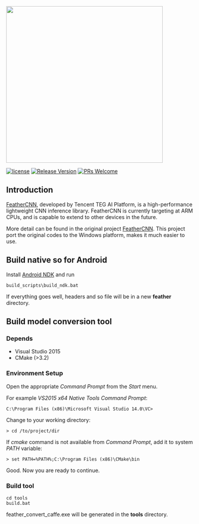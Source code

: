 <img width="420"  src="https://github.com/Tencent/FeatherCNN/wiki/Images/logo.png"/>

[![license](http://img.shields.io/badge/license-BSD3-blue.svg?style=flat)](https://github.com/Tencent/FeatherCNN/blob/master/LICENSE)
[![Release Version](https://img.shields.io/badge/release-0.1.0-red.svg)](https://github.com/Tencent/FeatherCNN/releases)
[![PRs Welcome](https://img.shields.io/badge/PRs-welcome-brightgreen.svg)](https://github.com/Tencent/FeatherCNN/pulls)

## Introduction

[FeatherCNN](https://github.com/Tencent/FeatherCNN), developed by Tencent TEG AI Platform, is a high-performance lightweight CNN inference library. FeatherCNN is currently targeting at ARM CPUs, and is capable to extend to other devices in the future.

More detail can be found in the original project  [FeatherCNN](https://github.com/Tencent/FeatherCNN). This project port the original codes to the Windows platform, makes it much easier to use.

## Build native so for Android
Install [Android NDK](https://developer.android.google.cn/ndk/downloads/)  and run

```
build_scripts\build_ndk.bat
```

If everything goes well, headers and so file will be in a new  **feather**  directory.



## Build model conversion tool

### Depends
- Visual Studio 2015
- CMake (>3.2)

###  Environment Setup

Open the appropriate *Command Prompt* from the *Start* menu.

For example *VS2015 x64 Native Tools Command Prompt*:

```
C:\Program Files (x86)\Microsoft Visual Studio 14.0\VC>
```

Change to your working directory:

```
> cd /to/project/dir
```

If *cmake* command is not available from *Command Prompt*, add it to system *PATH* variable:

```
> set PATH=%PATH%;C:\Program Files (x86)\CMake\bin
```

Good. Now you are ready to continue.

###  Build tool

```
cd tools
build.bat
```

feather_convert_caffe.exe will be generated in the **tools** directory.